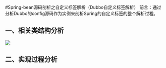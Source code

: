 #Spring-bean源码剖析之自定义标签解析（Dubbo自定义标签解析）
	前言：通过分析Dubbo的config源码作为实例来剖析Spring的自定义标签的整个解析过程。

## 一、相关类结构分析 ##
![](https://i.imgur.com/Y4qS26q.jpg)


## 二、实现过程分析 ##

